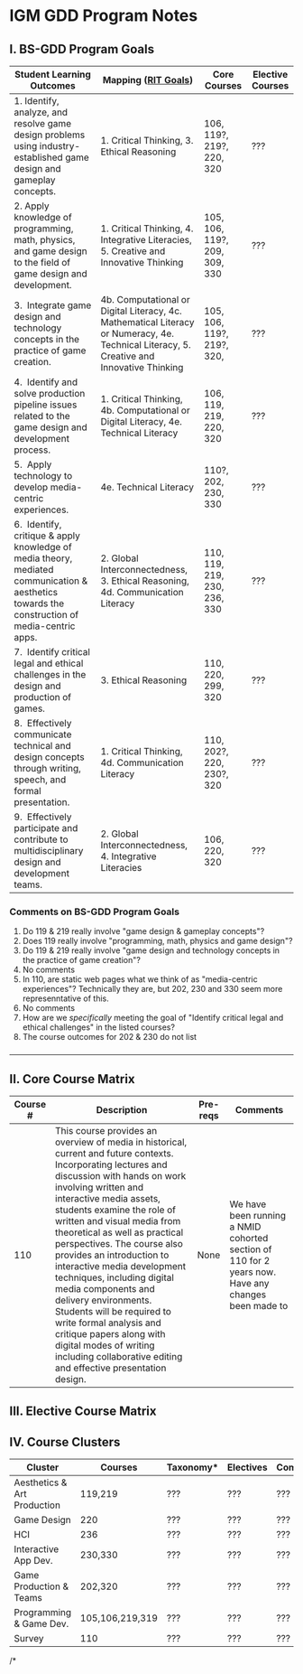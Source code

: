 # IGM GDD Program Notes

## I. BS-GDD Program Goals
Student Learning Outcomes | Mapping ([RIT Goals](https://www.rit.edu/academicaffairs/outcomes/institutional-assessment/essential-outcomes)) | Core Courses | Elective Courses
--- | --- | --- | ---
1.&nbsp;Identify, analyze, and resolve game design problems using industry-established game design and gameplay concepts. | 1. Critical Thinking, 3. Ethical Reasoning | 106, 119?, 219?, 220, 320  | ???
2.&nbsp;Apply knowledge of programming, math, physics, and game design to the field of game design and development. | 1. Critical Thinking, 4. Integrative Literacies, 5. Creative and Innovative Thinking | 105, 106, 119?, 209, 309, 330    | ???
3.&nbsp; Integrate game design and technology concepts in the practice of game creation. | 4b. Computational or Digital Literacy, 4c. Mathematical Literacy or Numeracy, 4e. Technical Literacy, 5. Creative and Innovative Thinking | 105, 106, 119?, 219?, 320,   | ???
4.&nbsp; Identify and solve production pipeline issues related to the game design and development process. | 1. Critical Thinking, 4b. Computational or Digital Literacy, 4e. Technical Literacy | 106, 119, 219, 220, 320  | ???
5.&nbsp; Apply technology to develop media-centric experiences. | 4e. Technical Literacy | 110?, 202, 230, 330   | ???
6.&nbsp; Identify, critique & apply knowledge of media theory, mediated communication & aesthetics towards the construction of media-centric apps. | 2. Global Interconnectedness, 3. Ethical Reasoning, 4d. Communication Literacy | 110, 119, 219, 230, 236, 330     | ???
7.&nbsp; Identify critical legal and ethical challenges in the design and production of games. | 3. Ethical Reasoning | 110, 220, 299, 320  | ???
8.&nbsp; Effectively communicate technical and design concepts through writing, speech, and formal presentation. | 1. Critical Thinking, 4d. Communication Literacy | 110, 202?, 220, 230?, 320   | ???
9.&nbsp; Effectively participate and contribute to multidisciplinary design and development teams. | 2. Global Interconnectedness, 4. Integrative Literacies | 106, 220, 320   | ???

### Comments on BS-GDD Program Goals

1. Do 119 & 219 really involve "game design & gameplay concepts"?
2. Does 119 really involve "programming, math, physics and game design"?
3. Do 119 & 219 really involve "game design and technology concepts in the practice of game creation"?
4. No comments
5. In 110, are static web pages what we think of as "media-centric experiences"? Technically they are, but 202, 230 and 330 seem more represenntative of this.
6. No comments
7. How are we *specifically* meeting the goal of "Identify critical legal and ethical challenges" in the listed courses?
8. The course outcomes for 202 & 230 do not list 

### 
<hr>


## II. Core Course Matrix
Course # | Description | Pre-reqs | Comments
--- | --- | --- | ---
110 | This course provides an overview of media in historical, current and future contexts. Incorporating lectures and discussion with hands on work involving written and interactive media assets, students examine the role of written and visual media from theoretical as well as practical perspectives.  The course also provides an introduction to interactive media development techniques, including digital media components and delivery environments.  Students will be required to write formal analysis and critique papers along with digital modes of writing including collaborative editing and effective presentation design.  | None | We have been running a NMID cohorted section of 110 for 2 years now. Have any changes been made to 

## III. Elective Course Matrix

## IV. Course Clusters
Cluster | Courses | Taxonomy* | Electives | Comments
--- | --- | --- | --- | ---
Aesthetics & Art Production  | 119,219 | ??? | ??? | ???
Game Design  | 220 | ??? | ??? | ???
HCI  | 236 | ??? | ??? | ???
Interactive App Dev. | 230,330 | ??? | ??? | ???
Game Production & Teams  | 202,320 | ??? | ??? | ???
Programming & Game Dev. | 105,106,219,319 | ??? | ??? | ???
Survey | 110 | ??? | ??? | ???



/*
